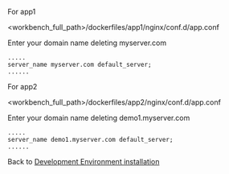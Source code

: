 For app1

<workbench_full_path>/dockerfiles/app1/nginx/conf.d/app.conf

Enter your domain name deleting myserver.com
```nginx
.....
server_name myserver.com default_server;
......
```

For app2


<workbench_full_path>/dockerfiles/app2/nginx/conf.d/app.conf

Enter your domain name deleting demo1.myserver.com
```nginx
.....
server_name demo1.myserver.com default_server;
......
```

Back to [Development Environment installation ](install-dev-2404.md#edit-nginx-config-files)
